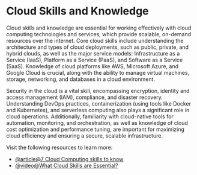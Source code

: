 # Cloud Skills and Knowledge

Cloud skills and knowledge are essential for working effectively with cloud computing technologies and services, which provide scalable, on-demand resources over the internet. Core cloud skills include understanding the architecture and types of cloud deployments, such as public, private, and hybrid clouds, as well as the major service models: Infrastructure as a Service (IaaS), Platform as a Service (PaaS), and Software as a Service (SaaS). Knowledge of cloud platforms like AWS, Microsoft Azure, and Google Cloud is crucial, along with the ability to manage virtual machines, storage, networking, and databases in a cloud environment.

Security in the cloud is a vital skill, encompassing encryption, identity and access management (IAM), compliance, and disaster recovery. Understanding DevOps practices, containerization (using tools like Docker and Kubernetes), and serverless computing also plays a significant role in cloud operations. Additionally, familiarity with cloud-native tools for automation, monitoring, and orchestration, as well as knowledge of cloud cost optimization and performance tuning, are important for maximizing cloud efficiency and ensuring a secure, scalable infrastructure.

Visit the following resources to learn more:

- [@article@7 Cloud Computing skills to know](https://www.coursera.org/articles/cloud-computing-skills)
- [@video@What Cloud Skills are Essential?](https://www.youtube.com/watch?v=udKBDRcj178)